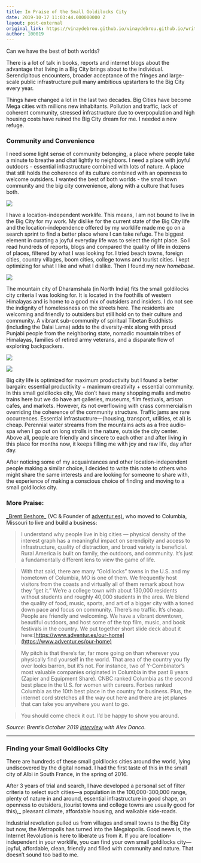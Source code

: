 ```yaml
---
title: In Praise of the Small Goldilocks City
date: 2019-10-17 11:03:44.000000000 Z
layout: post-external
original_link: https://vinaydebrou.github.io/vinaydebrou.github.io/writing/essay/2019/10/17/small-city.html
author: 100019
---
```


Can we have the best of both worlds?

There is a lot of talk in books, reports and internet blogs about the advantage that living in a Big City brings about to the individual. Serendipitous encounters, broader acceptance of the fringes and large-scale public infrastructure pull many ambitious upstarters to the Big City every year.

Things have changed a lot in the last two decades. Big Cities have become Mega cities with millions new inhabitants. Pollution and traffic, lack of coherent community, stressed infrastructure due to overpopulation and high housing costs have ruined the Big City dream for me. I needed a new refuge.

### Community and Convenience

I need some light sense of community belonging, a place where people take a minute to breathe and chat lightly to neighbors. I need a place with joyful outdoors - essential infrastructure combined with lots of nature. A place that still holds the coherence of its culture combined with an openness to welcome outsiders. I wanted the best of both worlds - the small town community and the big city convenience, along with a culture that fuses both.

[![](https://s3-us-west-2.amazonaws.com/secure.notion-static.com/9aa88f8d-3411-4740-9edc-f05d37e11661/2x2_of_small_goldilocks_city.png)](https://s3-us-west-2.amazonaws.com/)

I have a location-independent worklife. This means, I am not bound to live in the Big City for my work. My dislike for the current state of the Big City life and the location-independence offered by my worklife made me go on a search sprint to find a better place where I can take refuge. The biggest element in curating a joyful everyday life was to select the right place. So I read hundreds of reports, blogs and compared the quality of life in dozens of places, filtered by what I was looking for. I tried beach towns, foreign cities, country villages, boom cities, college towns and tourist cities. I kept optimizing for what I like and what I dislike. Then I found my new _homebase_.

[![](https://s3-us-west-2.amazonaws.com/secure.notion-static.com/5f33e046-e049-4e33-a00e-517e71621331/Untitled.png)](https://s3-us-west-2.amazonaws.com/)

The mountain city of Dharamshala (in North India) fits the small goldilocks city criteria I was looking for. It is located in the foothills of western Himalayas and is home to a good mix of outsiders and insiders. I do not see the indignity of homelessness on the streets here. The residents are welcoming and friendly to outsiders but still hold on to their culture and community. A vibrant sub-community of spiritual Tibetan Buddhists (including the Dalai Lama) adds to the diversity-mix along with proud Punjabi people from the neighboring state, nomadic mountain tribes of Himalayas, families of retired army veterans, and a disparate flow of exploring backpackers.

[![](https://s3-us-west-2.amazonaws.com/secure.notion-static.com/b365a583-04b2-4b16-a1b7-8a33fccb7235/IMG_20191114_140651.jpg)](https://s3-us-west-2.amazonaws.com/)

[![](https://s3-us-west-2.amazonaws.com/secure.notion-static.com/9263045b-63a9-463a-beae-edbd78c79bf6/Untitled.png)](https://s3-us-west-2.amazonaws.com/)

Big city life is optimized for maximum productivity but I found a better bargain: essential productivity + maximum creativity + essential community. In this small goldilocks city, We don’t have many shopping malls and metro trains here but we do have art galleries, museums, film festivals, artisan cafes, and markets. However, its not overflowing with crass commercialism overriding the coherence of the community structure. Traffic jams are rare occurrences. Essential infrastuctrure—(housing, transport, utilities, et al) is cheap. Perennial water streams from the mountains acts as a free audio-spa when I go out on long strolls in the nature, outside the city center. Above all, people are friendly and sincere to each other and after living in this place for months now, it keeps filling me with joy and raw life, day after day.

After noticing some of my acquaintances and other location-independent people making a similar choice, I decided to write this note to others who might share the same interests and are looking for someone to share with, the experience of making a conscious choice of finding and moving to a small goldilocks city.

### **More Praise:**

[_Brent Beshore](https://twitter.com/BrentBeshore)_ (VC & Founder of [adventur.es)](http://adventur.es/), who moved to Columbia, Missouri to live and build a business:

> I understand why people live in big cities — physical density of the interest graph has a meaningful impact on serendipity and access to infrastructure, quality of distraction, and broad variety is beneficial. Rural America is built on family, the outdoors, and community. It’s just a fundamentally different lens to view the game of life.

> With that said, there are many “Goldilocks” towns in the U.S. and my hometown of Columbia, MO is one of them. We frequently host visitors from the coasts and virtually all of them remark about how they “get it.” We’re a college town with about 130,000 residents without students and roughly 40,000 students in the area. We blend the quality of food, music, sports, and art of a bigger city with a toned down pace and focus on community. There’s no traffic. It’s cheap. People are friendly and welcoming. We have a vibrant downtown, beautiful outdoors, and host some of the top film, music, and book festivals in the country. We put together short slide deck about it here:[https://www.adventur.es/our-home](https://www.adventur.es/our-home)

> My pitch is that there’s far, far more going on than wherever you physically find yourself in the world. That area of the country you fly over looks barren, but it’s not. For instance, two of Y-Combinator’s most valuable companies originated in Columbia in the past 8 years (Zapier and Equipment Share). CNBC ranked Columbia as the second best place in the U.S. for women with careers. Forbes ranked Columbia as the 10th best place in the country for business. Plus, the internet cord stretches all the way out here and there are jet planes that can take you anywhere you want to go.

> You should come check it out. I’d be happy to show you around.

_Source: Brent’s October 2019 [interview](https://danco.substack.com/p/an-interview-with-brent-beshore?r=2hi7l&utm_campaign=post&utm_medium=web&utm_source=copy) with Alex Danco._

* * *

### Finding your Small Goldilocks City

There are hundreds of these small goldilocks cities around the world, lying undiscovered by the digital nomad. I had the first taste of this in the small city of Albi in South France, in the spring of 2016.

After 3 years of trial and search, I have developed a personal set of filter criteria to select such cities—a population in the 100,000-300,000 range, plenty of nature in and around, essential infrastructure in good shape, an openness to outsiders_(tourist towns and college towns are usually good for this),_ pleasant climate, affordable housing, and walkable side-roads.

Industrial revolution pulled us from villages and small towns to the Big City but now, the Metropolis has turned into the Megalopolis. Good news is, the Internet Revolution is here to liberate us from it. If you are location-independent in your worklife, you can find your own small goldilocks city— joyful, affordable, clean, friendly and filled with community and nature. That doesn’t sound too bad to me.

